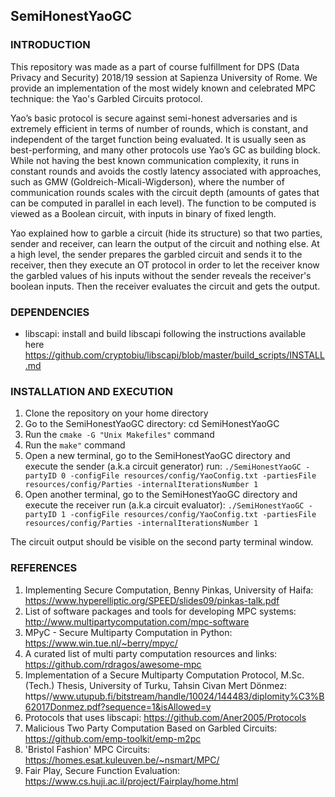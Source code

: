 ## SemiHonestYaoGC

### INTRODUCTION

This repository was made as a part of course fulfillment for DPS (Data Privacy and Security) 2018/19 session at Sapienza University of Rome. We provide an implementation of the most widely known and celebrated MPC technique: the Yao's Garbled Circuits protocol.

Yao’s basic protocol is secure against semi-honest adversaries and is extremely efficient in terms of number of rounds,
which is constant, and independent of the target function being evaluated. It is usually seen as best-performing, and many other protocols use Yao’s GC as building block. While not having the best known communication complexity, it runs in constant rounds and avoids the costly latency associated with approaches, such as GMW (Goldreich-Micali-Wigderson), where the number
of communication rounds scales with the circuit depth (amounts of gates that can be computed in parallel in each level). The function to be computed is viewed as a Boolean circuit, with inputs in binary of fixed length.

Yao explained how to garble a circuit (hide its structure) so that two parties, sender and receiver, can learn the
output of the circuit and nothing else. At a high level, the sender prepares the garbled circuit and sends it to the receiver, then they execute an OT protocol in order to let the receiver know the garbled values of his inputs without the sender reveals the receiver's boolean inputs. Then the receiver evaluates the circuit and gets the output.

### DEPENDENCIES

- libscapi: install and build libscapi following the instructions available here https://github.com/cryptobiu/libscapi/blob/master/build_scripts/INSTALL.md

### INSTALLATION AND EXECUTION

1. Clone the repository on your home directory
2. Go to the SemiHonestYaoGC directory: cd SemiHonestYaoGC
3. Run the `cmake -G "Unix Makefiles"` command
4. Run the `make"` command
5. Open a new terminal, go to the SemiHonestYaoGC directory and execute the sender (a.k.a circuit generator) run: `./SemiHonestYaoGC -partyID 0 -configFile resources/config/YaoConfig.txt -partiesFile resources/config/Parties -internalIterationsNumber 1`
6. Open another terminal, go to the SemiHonestYaoGC directory and execute the receiver run (a.k.a circuit evaluator): `./SemiHonestYaoGC -partyID 1 -configFile resources/config/YaoConfig.txt -partiesFile resources/config/Parties -internalIterationsNumber 1`


The circuit output should be visible on the second party terminal window.

### REFERENCES

1. Implementing Secure Computation, Benny Pinkas, University of Haifa: https://www.hyperelliptic.org/SPEED/slides09/pinkas-talk.pdf
2. List of software packages and tools for developing MPC systems: http://www.multipartycomputation.com/mpc-software
3. MPyC - Secure Multiparty Computation in Python: https://www.win.tue.nl/~berry/mpyc/
4. A curated list of multi party computation resources and links: https://github.com/rdragos/awesome-mpc
5. Implementation of a Secure Multiparty Computation Protocol, M.Sc.(Tech.) Thesis, University of Turku, Tahsin Civan Mert Dönmez: https//www.utupub.fi/bitstream/handle/10024/144483/diplomity%C3%B62017Donmez.pdf?sequence=1&isAllowed=y
6. Protocols that uses libscapi: https://github.com/Aner2005/Protocols
7. Malicious Two Party Computation Based on Garbled Circuits: https://github.com/emp-toolkit/emp-m2pc
8. 'Bristol Fashion' MPC Circuits: https://homes.esat.kuleuven.be/~nsmart/MPC/
9. Fair Play, Secure Function Evaluation: https://www.cs.huji.ac.il/project/Fairplay/home.html







